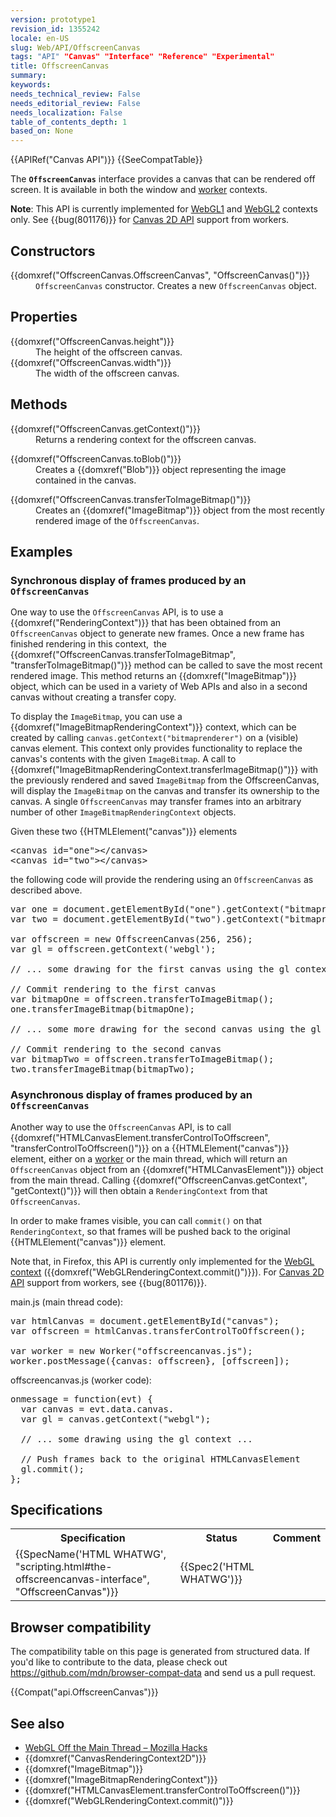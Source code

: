 ```yaml
---
version: prototype1
revision_id: 1355242
locale: en-US
slug: Web/API/OffscreenCanvas
tags: "API" "Canvas" "Interface" "Reference" "Experimental"
title: OffscreenCanvas
summary: 
keywords: 
needs_technical_review: False
needs_editorial_review: False
needs_localization: False
table_of_contents_depth: 1
based_on: None
---
```

<div>{{APIRef("Canvas API")}} {{SeeCompatTable}}</div>

<p>The <strong><code>OffscreenCanvas</code></strong> interface provides a canvas that can be rendered off screen. It is available in both&nbsp;the window and&nbsp;<a href="/en-US/docs/Web/API/Web_Workers_API">worker</a> contexts.</p>

<div class="note">
<p><strong>Note</strong>: This API is currently implemented for <a href="/en-US/docs/Web/API/WebGLRenderingContext">WebGL1</a> and <a href="/en-US/docs/Web/API/WebGL2RenderingContext">WebGL2</a> contexts only. See {{bug(801176)}} for <a href="/en-US/docs/Web/API/Canvas_API">Canvas 2D API</a> support from workers.</p>
</div>

<h2 id="Constructors">Constructors</h2>

<dl>
 <dt>{{domxref("OffscreenCanvas.OffscreenCanvas", "OffscreenCanvas()")}}</dt>
 <dd><code>OffscreenCanvas</code> constructor. Creates a new <code>OffscreenCanvas</code> object.</dd>
</dl>

<h2 id="Properties">Properties</h2>

<dl>
 <dt>{{domxref("OffscreenCanvas.height")}}</dt>
 <dd>The height of the offscreen canvas.</dd>
 <dt>{{domxref("OffscreenCanvas.width")}}</dt>
 <dd>The width of the offscreen canvas.</dd>
</dl>

<h2 id="Methods">Methods</h2>

<dl>
 <dt>{{domxref("OffscreenCanvas.getContext()")}}</dt>
 <dd>Returns a rendering context for the offscreen canvas.</dd>
</dl>

<dl>
 <dt>{{domxref("OffscreenCanvas.toBlob()")}}</dt>
 <dd>Creates a {{domxref("Blob")}} object representing the image contained in the canvas.</dd>
</dl>

<dl>
 <dt>{{domxref("OffscreenCanvas.transferToImageBitmap()")}}</dt>
 <dd>Creates an {{domxref("ImageBitmap")}} object from the most recently rendered image of the <code>OffscreenCanvas</code>.</dd>
</dl>

<h2 id="Examples">Examples</h2>

<h3 id="Synchronous_display_of_frames_produced_by_an_OffscreenCanvas">Synchronous display of frames produced by an <code>OffscreenCanvas</code></h3>

<p>One way to use the <code>OffscreenCanvas</code> API, is to use a {{domxref("RenderingContext")}} that has been obtained from an <code>OffscreenCanvas</code> object to generate new frames. Once a new frame has finished rendering in this context,&nbsp; the {{domxref("OffscreenCanvas.transferToImageBitmap", "transferToImageBitmap()")}} method can be called to save the most recent rendered image. This method returns an {{domxref("ImageBitmap")}} object, which can be used in a variety of Web APIs and also in a second canvas without creating a transfer copy.</p>

<p>To display the <code>ImageBitmap</code>, you can use a {{domxref("ImageBitmapRenderingContext")}} context, which can be created by calling <code>canvas.getContext("bitmaprenderer")</code> on a (visible) canvas element. This context only provides functionality to replace the canvas's contents with the given <code>ImageBitmap</code>. A call to {{domxref("ImageBitmapRenderingContext.transferImageBitmap()")}} with the previously rendered and saved <code>ImageBitmap</code> from the OffscreenCanvas, will display the <code>ImageBitmap</code> on the canvas and transfer its ownership to the canvas. A single <code>OffscreenCanvas</code> may transfer frames into an arbitrary number of other <code>ImageBitmapRenderingContext</code> objects.</p>

<p>Given these two {{HTMLElement("canvas")}} elements</p>

<pre class="brush: html">
&lt;canvas id="one"&gt;&lt;/canvas&gt;
&lt;canvas id="two"&gt;&lt;/canvas&gt;</pre>

<p>the following code will provide the rendering using an <code>OffscreenCanvas</code> as described above.</p>

<pre class="brush: js">
var one = document.getElementById("one").getContext("bitmaprenderer"); 
var two = document.getElementById("two").getContext("bitmaprenderer");

var offscreen = new OffscreenCanvas(256, 256);
var gl = offscreen.getContext('webgl');

// ... some drawing for the first canvas using the gl context ...

// Commit rendering to the first canvas
var bitmapOne = offscreen.transferToImageBitmap();
one.transferImageBitmap(bitmapOne);

// ... some more drawing for the second canvas using the gl context ...

// Commit rendering to the second canvas 
var bitmapTwo = offscreen.transferToImageBitmap();
two.transferImageBitmap(bitmapTwo);
</pre>

<h3 id="Asynchronous_display_of_frames_produced_by_an_OffscreenCanvas">Asynchronous display of frames produced by an <code>OffscreenCanvas</code></h3>

<p>Another way to use the <code>OffscreenCanvas</code> API, is to call {{domxref("HTMLCanvasElement.transferControlToOffscreen", "transferControlToOffscreen()")}} on a {{HTMLElement("canvas")}} element, either on a <a href="/en-US/docs/Web/API/Web_Workers_API">worker</a> or the main thread, which will return an <code>OffscreenCanvas</code> object from an {{domxref("HTMLCanvasElement")}} object from the main thread. Calling {{domxref("OffscreenCanvas.getContext", "getContext()")}} will then obtain a <code>RenderingContext</code> from that <code>OffscreenCanvas</code>.</p>

<p>In order to make frames visible, you can call <code>commit()</code> on that <code>RenderingContext</code>, so that frames will be pushed back to the original {{HTMLElement("canvas")}} element.</p>

<p>Note that, in Firefox, this API is currently only implemented for the <a href="/en-US/docs/Web/API/WebGL_API">WebGL context</a> ({{domxref("WebGLRenderingContext.commit()")}}). For <a href="/en-US/docs/Web/API/Canvas_API">Canvas 2D API</a> support from workers, see {{bug(801176)}}.</p>

<p>main.js (main thread code):</p>

<pre class="brush: js">
var htmlCanvas = document.getElementById("canvas");
var offscreen = htmlCanvas.transferControlToOffscreen();

var worker = new Worker("offscreencanvas.js"); 
worker.postMessage({canvas: offscreen}, [offscreen]);
</pre>

<p>offscreencanvas.js (worker code):</p>

<pre class="brush: js">
onmessage = function(evt) {
  var canvas = evt.data.canvas.
  var gl = canvas.getContext("webgl");

  // ... some drawing using the gl context ...

  // Push frames back to the original HTMLCanvasElement
  gl.commit();
};
</pre>

<h2 id="Specifications">Specifications</h2>

<table class="standard-table">
 <tbody>
  <tr>
   <th scope="col">Specification</th>
   <th scope="col">Status</th>
   <th scope="col">Comment</th>
  </tr>
  <tr>
   <td>{{SpecName('HTML WHATWG', "scripting.html#the-offscreencanvas-interface", "OffscreenCanvas")}}</td>
   <td>{{Spec2('HTML WHATWG')}}</td>
   <td>&nbsp;</td>
  </tr>
 </tbody>
</table>

<h2 id="Browser_compatibility">Browser compatibility</h2>

<div>
<div class="hidden">The compatibility table on this page is generated from structured data. If you'd like to contribute to the data, please check out <a href="https://github.com/mdn/browser-compat-data">https://github.com/mdn/browser-compat-data</a> and send us a pull request.</div>

<p>{{Compat("api.OffscreenCanvas")}}</p>
</div>

<h2 id="See_also">See also</h2>

<ul>
 <li><a href="https://hacks.mozilla.org/2016/01/webgl-off-the-main-thread/">WebGL Off the Main Thread – Mozilla Hacks</a></li>
 <li>{{domxref("CanvasRenderingContext2D")}}</li>
 <li>{{domxref("ImageBitmap")}}</li>
 <li>{{domxref("ImageBitmapRenderingContext")}}</li>
 <li>{{domxref("HTMLCanvasElement.transferControlToOffscreen()")}}</li>
 <li>{{domxref("WebGLRenderingContext.commit()")}}</li>
</ul>

